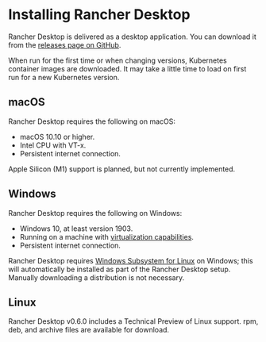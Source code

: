 # Installing Rancher Desktop

Rancher Desktop is delivered as a desktop application. You can download it from
the [releases page on GitHub](https://github.com/rancher-sandbox/rancher-desktop/releases).

When run for the first time or when changing versions, Kubernetes container
images are downloaded. It may take a little time to load on first run for a new
Kubernetes version.

## macOS

Rancher Desktop requires the following on macOS:

- macOS 10.10 or higher.
- Intel CPU with VT-x.
- Persistent internet connection.

Apple Silicon (M1) support is planned, but not currently implemented.

## Windows

Rancher Desktop requires the following on Windows:

- Windows 10, at least version 1903.
- Running on a machine with [virtualization capabilities].
- Persistent internet connection.

Rancher Desktop requires [Windows Subsystem for Linux] on Windows; this will
automatically be installed as part of the Rancher Desktop setup.  Manually
downloading a distribution is not necessary.

[Windows Subsystem for Linux]:
https://docs.microsoft.com/en-us/windows/wsl/install-win10

[virtualization capabilities]:
https://docs.microsoft.com/en-us/windows/wsl/troubleshooting#error-0x80370102-the-virtual-machine-could-not-be-started-because-a-required-feature-is-not-installed

## Linux

Rancher Desktop v0.6.0 includes a Technical Preview of Linux support. rpm, deb, and archive files are available for download.
